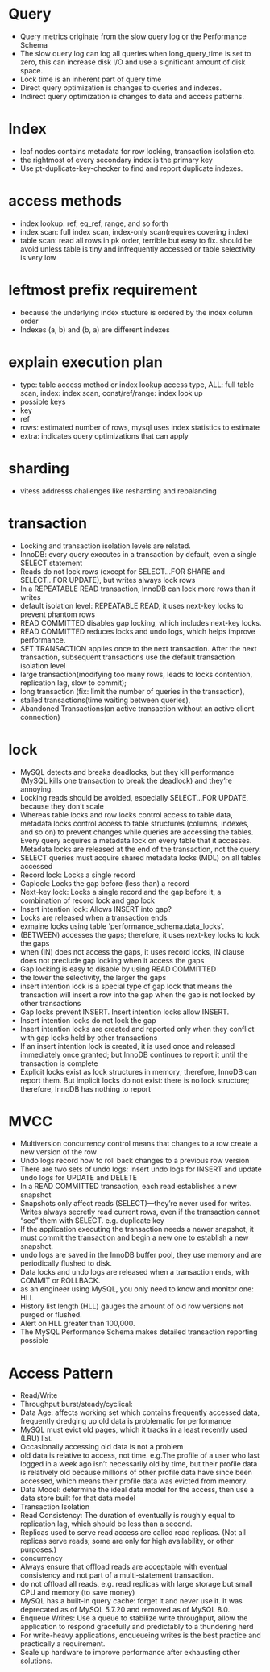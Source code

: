 # Query
- Query metrics originate from the slow query log or the Performance Schema
- The slow query log can log all queries when long_query_time is set to zero, this can increase disk I/O and use a significant amount of disk space.
- Lock time is an inherent part of query time
- Direct query optimization is changes to queries and indexes.
- Indirect query optimization is changes to data and access patterns.

# Index
- leaf nodes contains metadata for row locking, transaction isolation etc.
- the rightmost of every secondary index is the primary key
- Use pt-duplicate-key-checker to find and report duplicate indexes.


# access methods
- index lookup: ref, eq_ref, range, and so forth
- index scan: full index scan, index-only scan(requires covering index)
- table scan: read all rows in pk order, terrible but easy to fix. should be avoid unless table is tiny and infrequently accessed or table selectivity is very low

# leftmost prefix requirement
  - because the underlying index stucture is ordered by the index column order
  - Indexes (a, b) and (b, a) are different indexes

# explain execution plan
- type: table access method or index lookup access type, ALL: full table scan, index: index scan, const/ref/range: index look up
- possible keys
- key
- ref
- rows: estimated number of rows, mysql uses index statistics to estimate
- extra: indicates query optimizations that can apply


# sharding
- vitess addresss challenges like resharding and rebalancing

# transaction
- Locking and transaction isolation levels are related.
- InnoDB: every query executes in a transaction by default, even a single SELECT statement
- Reads do not lock rows (except for SELECT...FOR SHARE and SELECT...FOR UPDATE), but writes always lock rows
- In a REPEATABLE READ transaction, InnoDB can lock more rows than it writes
- default isolation level: REPEATABLE READ, it uses next-key locks to prevent phantom rows
- READ COMMITTED disables gap locking, which includes next-key locks.
- READ COMMITTED reduces locks and undo logs, which helps improve performance.
- SET TRANSACTION applies once to the next transaction. After the next transaction, subsequent transactions use the default transaction isolation level
- large transaction(modifying too many rows, leads to locks contention, replication lag, slow to commit);
- long transaction (fix: limit the number of queries in the transaction),
- stalled transactions(time waiting between queries),
- Abandoned Transactions(an active transaction without an active client connection)
  

# lock
- MySQL detects and breaks deadlocks, but they kill performance (MySQL kills one transaction to break the deadlock) and they’re annoying.
- Locking reads should be avoided, especially SELECT...FOR UPDATE, because they don’t scale
- Whereas table locks and row locks control access to table data, metadata locks control access to table structures (columns, indexes, and so on) to prevent changes while queries are accessing the tables. Every query acquires a metadata lock on every table that it accesses. Metadata locks are released at the end of the transaction, not the query.
- SELECT queries must acquire shared metadata locks (MDL) on all tables accessed
- Record lock: Locks a single record
- Gaplock: Locks the gap before (less than) a record
- Next-key lock: Locks a single record and the gap before it, a combination of record lock and gap lock
- Insert intention lock: Allows INSERT into gap?
- Locks are released when a transaction ends
- exmaine locks using table 'performance_schema.data_locks'.
- (BETWEEN) accesses the gaps; therefore, it uses next-key locks to lock the gaps
- when (IN) does not access the gaps, it uses record locks, IN clause does not preclude gap locking when it access the gaps
- Gap locking is easy to disable by using READ COMMITTED
- the lower the selectivity, the larger the gaps
- insert intention lock is a special type of gap lock that means the transaction will insert a row into the gap when the gap is not locked by other transactions
- Gap locks prevent INSERT. Insert intention locks allow INSERT.
- Insert intention locks do not lock the gap
- Insert intention locks are created and reported only when they conflict with gap locks held by other transactions
- If an insert intention lock is created, it is used once and released immediately once granted; but InnoDB continues to report it until the transaction is complete
- Explicit locks exist as lock structures in memory; therefore, InnoDB can report them. But implicit locks do not exist: there is no lock structure; therefore, InnoDB has nothing to report

 # MVCC
 - Multiversion concurrency control means that changes to a row create a new version of the row
 - Undo logs record how to roll back changes to a previous row version
 - There are two sets of undo logs: insert undo logs for INSERT and update undo logs for UPDATE and DELETE
 - In a READ COMMITTED transaction, each read establishes a new snapshot
 - Snapshots only affect reads (SELECT)—they’re never used for writes. Writes always secretly read current rows, even if the transaction cannot “see” them with SELECT. e.g. duplicate key
 - If the application executing the transaction needs a newer snapshot, it must commit the transaction and begin a new one to establish a new snapshot.
 - undo logs are saved in the InnoDB buffer pool, they use memory and are periodically flushed to disk.
 - Data locks and undo logs are released when a transaction ends, with COMMIT or ROLLBACK.
 - as an engineer using MySQL, you only need to know and monitor one: HLL
 - History list length (HLL) gauges the amount of old row versions not purged or flushed.
 - Alert on HLL greater than 100,000.
 - The MySQL Performance Schema makes detailed transaction reporting possible
   

 # Access Pattern
 - Read/Write
 - Throughput burst/steady/cyclical:
 - Data Age: affects working set which contains frequently accessed data, frequently dredging up old data is problematic for performance
 - MySQL must evict old pages, which it tracks in a least recently used (LRU) list.
 - Occasionally accessing old data is not a problem
 - old data is relative to access, not time. e.g.The profile of a user who last logged in a week ago isn’t necessarily old by time, but their profile data is relatively old because millions of other profile data have since been accessed, which means their profile data was evicted from memory.
 - Data Model: determine the ideal data model for the access, then use a data store built for that data model
 - Transaction Isolation
 - Read Consistency: The duration of eventually is roughly equal to replication lag, which should be less than a second.
 - Replicas used to serve read access are called read replicas. (Not all replicas serve reads; some are only for high availability, or other purposes.)
 - concurrency
 - Always ensure that offload reads are acceptable with eventual consistency and not part of a multi-statement transaction.
 - do not offload all reads, e.g. read replicas with large storage but small CPU and memory (to save money)
 - MySQL has a built-in query cache: forget it and never use it. It was deprecated as of MySQL 5.7.20 and removed as of MySQL 8.0.
 - Enqueue Writes: Use a queue to stabilize write throughput, allow the application to respond gracefully and predictably to a thundering herd
 - For write-heavy applications, enqueueing writes is the best practice and practically a requirement.
 - Scale up hardware to improve performance after exhausting other solutions.

